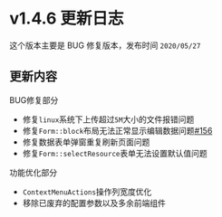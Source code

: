 # v1.4.6 更新日志

这个版本主要是 BUG 修复版本，发布时间 `2020/05/27`

## 更新内容

BUG修复部分

- 修复`linux`系统下上传超过`5M`大小的文件报错问题
- 修复`Form::block`布局无法正常显示编辑数据问题[#156](https://github.com/jqhph/dcat-admin/issues/156)
- 修复数据表单弹窗重复刷新页面问题
- 修复`Form::selectResource`表单无法设置默认值问题

功能优化部分

- `ContextMenuActions`操作列宽度优化
- 移除已废弃的配置参数以及多余前端组件
